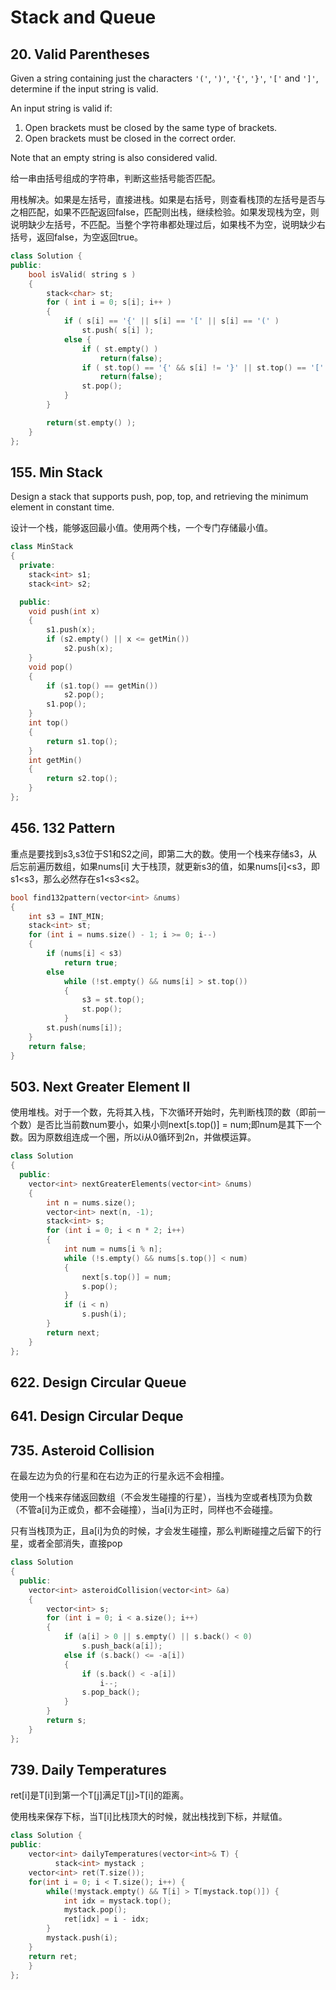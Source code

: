 # Stack and Queue

## 20. Valid Parentheses

Given a string containing just the characters `'('`, `')'`, `'{'`, `'}'`, `'['` and `']'`, determine if the input string is valid.

An input string is valid if:

1. Open brackets must be closed by the same type of brackets.
2. Open brackets must be closed in the correct order.

Note that an empty string is also considered valid.

给一串由括号组成的字符串，判断这些括号能否匹配。

用栈解决。如果是左括号，直接进栈。如果是右括号，则查看栈顶的左括号是否与之相匹配，如果不匹配返回false，匹配则出栈，继续检验。如果发现栈为空，则说明缺少左括号，不匹配。当整个字符串都处理过后，如果栈不为空，说明缺少右括号，返回false，为空返回true。

```cpp
class Solution {
public:
    bool isValid( string s )
    {
        stack<char> st;
        for ( int i = 0; s[i]; i++ )
        {
            if ( s[i] == '{' || s[i] == '[' || s[i] == '(' )
                st.push( s[i] );
            else {
                if ( st.empty() )
                    return(false);
                if ( st.top() == '{' && s[i] != '}' || st.top() == '[' && s[i] != ']' || st.top() == '(' && s[i] != ')' )
                    return(false);
                st.pop();
            }
        }

        return(st.empty() );
    }
};
```

##  155. Min Stack

 Design a stack that supports push, pop, top, and retrieving the minimum element in constant time.

设计一个栈，能够返回最小值。使用两个栈，一个专门存储最小值。

```cpp
class MinStack
{
  private:
	stack<int> s1;
	stack<int> s2;

  public:
	void push(int x)
	{
		s1.push(x);
		if (s2.empty() || x <= getMin())
			s2.push(x);
	}
	void pop()
	{
		if (s1.top() == getMin())
			s2.pop();
		s1.pop();
	}
	int top()
	{
		return s1.top();
	}
	int getMin()
	{
		return s2.top();
	}
};
```

##  456. 132 Pattern

重点是要找到s3,s3位于S1和S2之间，即第二大的数。使用一个栈来存储s3，从后忘前遍历数组，如果nums\[i\] 大于栈顶，就更新s3的值，如果nums\[i\]&lt;s3，即s1&lt;s3，那么必然存在s1&lt;s3&lt;s2。

```cpp
bool find132pattern(vector<int> &nums)
{
	int s3 = INT_MIN;
	stack<int> st;
	for (int i = nums.size() - 1; i >= 0; i--)
	{
		if (nums[i] < s3)
			return true;
		else
			while (!st.empty() && nums[i] > st.top())
			{
				s3 = st.top();
				st.pop();
			}
		st.push(nums[i]);
	}
	return false;
}
```

##  503. Next Greater Element II

使用堆栈。对于一个数，先将其入栈，下次循环开始时，先判断栈顶的数（即前一个数）是否比当前数num要小，如果小则next\[s.top\(\)\] = num;即num是其下一个数。因为原数组连成一个圈，所以i从0循环到2n，并做模运算。

```cpp
class Solution
{
  public:
    vector<int> nextGreaterElements(vector<int> &nums)
    {
        int n = nums.size();
        vector<int> next(n, -1);
        stack<int> s;
        for (int i = 0; i < n * 2; i++)
        {
            int num = nums[i % n];
            while (!s.empty() && nums[s.top()] < num)
            {
                next[s.top()] = num;
                s.pop();
            }
            if (i < n)
                s.push(i);
        }
        return next;
    }
};
```

##  622. Design Circular Queue

##  641. Design Circular Deque

##  735. Asteroid Collision

在最左边为负的行星和在右边为正的行星永远不会相撞。

使用一个栈来存储返回数组（不会发生碰撞的行星），当栈为空或者栈顶为负数（不管a\[i\]为正或负，都不会碰撞），当a\[i\]为正时，同样也不会碰撞。

只有当栈顶为正，且a\[i\]为负的时候，才会发生碰撞，那么判断碰撞之后留下的行星，或者全部消失，直接pop

```cpp
class Solution
{
  public:
    vector<int> asteroidCollision(vector<int> &a)
    {
        vector<int> s; 
        for (int i = 0; i < a.size(); i++)
        {
            if (a[i] > 0 || s.empty() || s.back() < 0)
                s.push_back(a[i]);
            else if (s.back() <= -a[i])
            {
                if (s.back() < -a[i])
                    i--;   
                s.pop_back();
            }                
        }
        return s;
    }
};
```

##  739. Daily Temperatures

ret\[i\]是T\[i\]到第一个T\[j\]满足T\[j\]&gt;T\[i\]的距离。

使用栈来保存下标，当T\[i\]比栈顶大的时候，就出栈找到下标，并赋值。

```cpp
class Solution {
public:
    vector<int> dailyTemperatures(vector<int>& T) {
          stack<int> mystack ;
    vector<int> ret(T.size());
    for(int i = 0; i < T.size(); i++) {
        while(!mystack.empty() && T[i] > T[mystack.top()]) {
            int idx = mystack.top();
            mystack.pop();
            ret[idx] = i - idx;
        }
        mystack.push(i);
    }
    return ret;
    }
};
```

